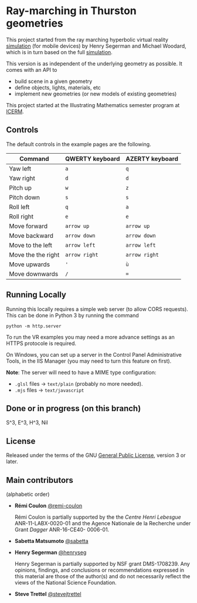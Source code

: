 # Ray-marching in Thurston geometries

This project started from the ray marching hyperbolic virtual reality [simulation](https://github.com/mtwoodard/hypVR-Ray_m) (for mobile devices) by Henry Segerman and Michael Woodard,
which is in turn based on the full [simulation](https://github.com/mtwoodard/hypVR-Ray).

This version is as independent of the underlying geometry as possible.
It comes with an API to
- build scene in a given geometry
- define objects, lights, materials, etc
- implement new geometries (or new models of existing geometries)

This project started at the Illustrating Mathematics semester program at [ICERM](https://icerm.brown.edu). 

## Controls

The default controls in the example pages are the following.

Command | QWERTY keyboard | AZERTY keyboard
--- | --- | ---
Yaw left|`a`|`q`
Yaw right|`d`|`d`
Pitch up|`w`|`z`
Pitch down|`s`|`s`
Roll left|`q`|`a`
Roll right|`e`|`e`
Move forward|`arrow up`|`arrow up`
Move backward|`arrow down`|`arrow down`
Move to the left|`arrow left`|`arrow left`
Move the the right|`arrow right`|`arrow right`
Move upwards|`'`|`ù`
Move downwards|`/`|`=`

## Running Locally
Running this locally requires a simple web server (to allow CORS requests).
This can be done in Python 3 by running the command 

```(zsh)
python -m http.server
```

To run the VR examples you may need a more advance settings as an HTTPS protocole is required.

On Windows, you can set up a server in the Control Panel Administrative Tools, in the IIS Manager (you may need to turn this feature on first). 

**Note**: The server will need to have a MIME type configuration:
- `.glsl` files -> `text/plain` (probably no more needed).
- `.mjs` files -> `text/javascript` 

## Done or in progress (on this branch)
S^3, E^3, H^3, Nil

## License

Released under the terms of the GNU [General Public License](https://www.gnu.org/licenses/gpl-3.0.en.html), version 3 or later.


## Main contributors

(alphabetic order)

- **Rémi Coulon** [@remi-coulon](https://github.com/remi-coulon)
  
  Rémi Coulon is partially supported by the the *Centre Henri Lebesgue* ANR-11-LABX-0020-01 
  and the Agence Nationale de la Recherche under Grant *Dagger* ANR-16-CE40- 0006-01.
- **Sabetta Matsumoto** [@sabetta](https://github.com/sabetta)
- **Henry Segerman** [@henryseg](https://github.com/henryseg)
  
  Henry Segerman is partially supported by NSF grant DMS-1708239.
  Any opinions, findings, and conclusions or recommendations expressed in this material are those of the author(s) and do not necessarily reflect the views of the National Science Foundation.
- **Steve Trettel** [@stevejtrettel](https://github.com/stevejtrettel)